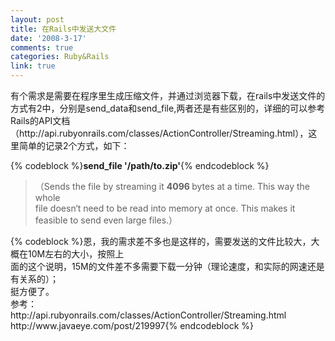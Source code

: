 ```yaml
---
layout: post
title: 在Rails中发送大文件
date: '2008-3-17'
comments: true
categories: Ruby&Rails
link: true
---
```

<p>有个需求是需要在程序里生成压缩文件，并通过浏览器下载，在rails中发送文件的方式有2中，分别是send_data和send_file,两者还是有些区别的，详细的可以参考Rails的API文档（http://api.rubyonrails.com/classes/ActionController/Streaming.html），这里简单的记录2个方式，如下：</p>
{% codeblock %}<strong>send_file '/path/to.zip'</strong>{% endcodeblock %}
<blockquote>（Sends the file by streaming it <strong>4096 </strong>bytes at a time. This way the whole<br />
file doesn&lsquo;t need to be read into memory at once. This makes it<br />
feasible to send even large files.）<br />
</blockquote>
{% codeblock %}恩，我的需求差不多也是这样的，需要发送的文件比较大，大概在10M左右的大小，按照上<br />面的这个说明，15M的文件差不多需要下载一分钟（理论速度，和实际的网速还是有关系的）；<br />挺方便了。<br />参考：<br />http://api.rubyonrails.com/classes/ActionController/Streaming.html<br />http://www.javaeye.com/post/219997{% endcodeblock %}

